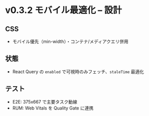 # v0.3.2 モバイル最適化 – 設計

## CSS

- モバイル優先（min-width）・コンテナ/メディアクエリ併用

## 状態

- React Query の `enabled` で可視時のみフェッチ、`staleTime` 最適化

## テスト

- E2E: 375x667 で主要タスク動線
- RUM: Web Vitals を Quality Gate に連携
